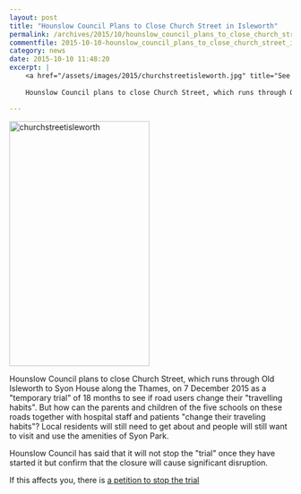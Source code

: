```yaml
---
layout: post
title: "Hounslow Council Plans to Close Church Street in Isleworth"
permalink: /archives/2015/10/hounslow_council_plans_to_close_church_street_in_i.html
commentfile: 2015-10-10-hounslow_council_plans_to_close_church_street_in_i
category: news
date: 2015-10-10 11:48:20
excerpt: |
    <a href="/assets/images/2015/churchstreetisleworth.jpg" title="See larger version of - churchstreetisleworth"><img src="/assets/images/2015/churchstreetisleworth_thumb.jpg" width="150" height="263" alt="churchstreetisleworth" class="photo right" /></a>
    
    Hounslow Council plans to close Church Street, which runs through Old Isleworth to Syon House along the Thames, on 7 December 2015 as a "temporary trial" of 18 months to see if road users change their "travelling habits". But how can the parents and children of the five schools on these roads together with hospital staff and patients "change their traveling habits"? Local residents will still need to get about and people will still want to visit and use the amenities of Syon Park.

---
```


<a href="/assets/images/2015/churchstreetisleworth.jpg" title="See larger version of - churchstreetisleworth"><img src="/assets/images/2015/churchstreetisleworth_thumb.jpg" width="250" height="438" alt="churchstreetisleworth" class="photo right" /></a>

Hounslow Council plans to close Church Street, which runs through Old Isleworth to Syon House along the Thames, on 7 December 2015 as a "temporary trial" of 18 months to see if road users change their "travelling habits". But how can the parents and children of the five schools on these roads together with hospital staff and patients "change their traveling habits"? Local residents will still need to get about and people will still want to visit and use the amenities of Syon Park.

Hounslow Council has said that it will not stop the "trial" once they have started it but confirm that the closure will cause significant disruption.

If this affects you, there is [a petition to stop the trial](https://you.38degrees.org.uk/petitions/don-t-close-church-street-1)

